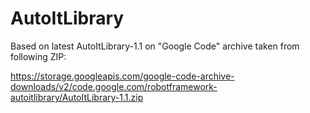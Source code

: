 # AutoItLibrary
Based on latest AutoItLibrary-1.1 on "Google Code" archive taken from following ZIP:

https://storage.googleapis.com/google-code-archive-downloads/v2/code.google.com/robotframework-autoitlibrary/AutoItLibrary-1.1.zip
